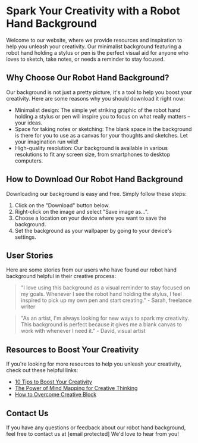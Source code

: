 <!--font:Poppins-->

# Spark Your Creativity with a Robot Hand Background

Welcome to our website, where we provide resources and inspiration to help you unleash your creativity. Our minimalist background featuring a robot hand holding a stylus or pen is the perfect visual aid for anyone who loves to sketch, take notes, or needs a reminder to stay focused.

## Why Choose Our Robot Hand Background?

Our background is not just a pretty picture, it's a tool to help you boost your creativity. Here are some reasons why you should download it right now:

- Minimalist design: The simple yet striking graphic of the robot hand holding a stylus or pen will inspire you to focus on what really matters – your ideas.
- Space for taking notes or sketching: The blank space in the background is there for you to use as a canvas for your thoughts and sketches. Let your imagination run wild!
- High-quality resolution: Our background is available in various resolutions to fit any screen size, from smartphones to desktop computers.

## How to Download Our Robot Hand Background

Downloading our background is easy and free. Simply follow these steps:

1. Click on the "Download" button below.
2. Right-click on the image and select "Save image as...".
3. Choose a location on your device where you want to save the background.
4. Set the background as your wallpaper by going to your device's settings.

## User Stories

Here are some stories from our users who have found our robot hand background helpful in their creative process:

> "I love using this background as a visual reminder to stay focused on my goals. Whenever I see the robot hand holding the stylus, I feel inspired to pick up my own pen and start creating." - Sarah, freelance writer

> "As an artist, I'm always looking for new ways to spark my creativity. This background is perfect because it gives me a blank canvas to work with whenever I need it." - David, visual artist

## Resources to Boost Your Creativity

If you're looking for more resources to help you unleash your creativity, check out these helpful links:

- [10 Tips to Boost Your Creativity](#)
- [The Power of Mind Mapping for Creative Thinking](#)
- [How to Overcome Creative Block](#)

## Contact Us

If you have any questions or feedback about our robot hand background, feel free to contact us at [email protected] We'd love to hear from you!

<!--

Write me content for website with wallpaper which alt text is:

"A wallpaper featuring a minimalist graphic of a robot hand holding a stylus or pen, with a space for taking notes or sketching ideas."

The name/title of the page should not be 1:1 copy of the alt text but rather a real content of the website which is using this wallpaper.

- Use markdown format 
- Start with heading
- Heading should be short and concise
- The content should look like a real website 
- The website should not be about the wallpaper, wallpaper is just a related background
- Heading should be contain work "wallpaper" or "background"
- Include real sections like references, contact, user stories, etc. use things relevant to the page purpose.
- Feel free to use structure like headings, bullets, numbering, blockquotes, paragraphs, horizontal lines, etc.
- You can use formatting like bold or _italic_
- You can include UTF-8 emojis
- Links should be only #hash anchors (and you can refer to the document itself)
- Do not include images


---


# Robot Hand Wallpaper for Creative Minds

Welcome to our website, where you can find inspiration and resources to boost your creativity. Our minimalist wallpaper featuring a robot hand holding a stylus or pen is the perfect background for anyone who loves to sketch, take notes, or simply needs a visual reminder to stay focused.

## Why Choose Our Robot Hand Wallpaper?

Our wallpaper is not just a pretty picture, it's a tool to help you unleash your creative potential. Here are some reasons why you should download it right now:

- Minimalist design: The simple yet striking graphic of the robot hand holding a stylus or pen will inspire you to focus on what really matters – your ideas.
- Space for taking notes or sketching: The blank space in the wallpaper is there for you to use as a canvas for your thoughts and sketches. Let your imagination run wild!
- High-quality resolution: Our wallpaper is available in various resolutions to fit any screen size, from smartphones to desktop computers.

## How to Download Our Robot Hand Wallpaper

Downloading our wallpaper is easy and free. Simply follow these steps:

1. Click on the "Download" button below.
2. Right-click on the image and select "Save image as...".
3. Choose a location on your device where you want to save the wallpaper.
4. Set the wallpaper as your background by going to your device's settings.

## User Stories

Here are some stories from our users who have found our robot hand wallpaper helpful in their creative process:

> "I love using this wallpaper as a visual reminder to stay focused on my goals. Whenever I see the robot hand holding the stylus, I feel inspired to pick up my own pen and start creating." - Sarah, freelance writer

> "As an artist, I'm always looking for new ways to spark my creativity. This wallpaper is perfect because it gives me a blank canvas to work with whenever I need it." - David, visual artist

## References

If you're looking for more resources to boost your creativity, check out these helpful links:

- [10 Tips to Boost Your Creativity](#)
- [The Power of Mind Mapping for Creative Thinking](#)
- [How to Overcome Creative Block](#)

## Contact Us

If you have any questions or feedback about our robot hand wallpaper, feel free to contact us at [email protected] We'd love to hear from you!


---


Heading should not include word "wallpaper". The website should not be about the wallpaper itself, wallpaper is just a related background, rewrite whole content.


---


# Spark Your Creativity with a Robot Hand Background

Welcome to our website, where we provide resources and inspiration to help you unleash your creativity. Our minimalist background featuring a robot hand holding a stylus or pen is the perfect visual aid for anyone who loves to sketch, take notes, or needs a reminder to stay focused.

## Why Choose Our Robot Hand Background?

Our background is not just a pretty picture, it's a tool to help you boost your creativity. Here are some reasons why you should download it right now:

- Minimalist design: The simple yet striking graphic of the robot hand holding a stylus or pen will inspire you to focus on what really matters – your ideas.
- Space for taking notes or sketching: The blank space in the background is there for you to use as a canvas for your thoughts and sketches. Let your imagination run wild!
- High-quality resolution: Our background is available in various resolutions to fit any screen size, from smartphones to desktop computers.

## How to Download Our Robot Hand Background

Downloading our background is easy and free. Simply follow these steps:

1. Click on the "Download" button below.
2. Right-click on the image and select "Save image as...".
3. Choose a location on your device where you want to save the background.
4. Set the background as your wallpaper by going to your device's settings.

## User Stories

Here are some stories from our users who have found our robot hand background helpful in their creative process:

> "I love using this background as a visual reminder to stay focused on my goals. Whenever I see the robot hand holding the stylus, I feel inspired to pick up my own pen and start creating." - Sarah, freelance writer

> "As an artist, I'm always looking for new ways to spark my creativity. This background is perfect because it gives me a blank canvas to work with whenever I need it." - David, visual artist

## Resources to Boost Your Creativity

If you're looking for more resources to help you unleash your creativity, check out these helpful links:

- [10 Tips to Boost Your Creativity](#)
- [The Power of Mind Mapping for Creative Thinking](#)
- [How to Overcome Creative Block](#)

## Contact Us

If you have any questions or feedback about our robot hand background, feel free to contact us at [email protected] We'd love to hear from you!


---


Write me a Google font which is best fitting for the website.

Pick from the list:
- Great Vibes
- Creepster
- Poppins
- Lobster
- Raleway
- Roboto
- Playfair Display
- Inter
- Alegreya
- Cinzel
- Montserrat
- Cabin
- Open Sans
- Futura
- Cinzel Decorative
- IBM Plex Sans
- Dancing Script
- Barlow Condensed
- Exo 2
- Orbitron
- Lato
- Cormorant Garamond


Write just the font name nothing else.


---


Poppins

-->
